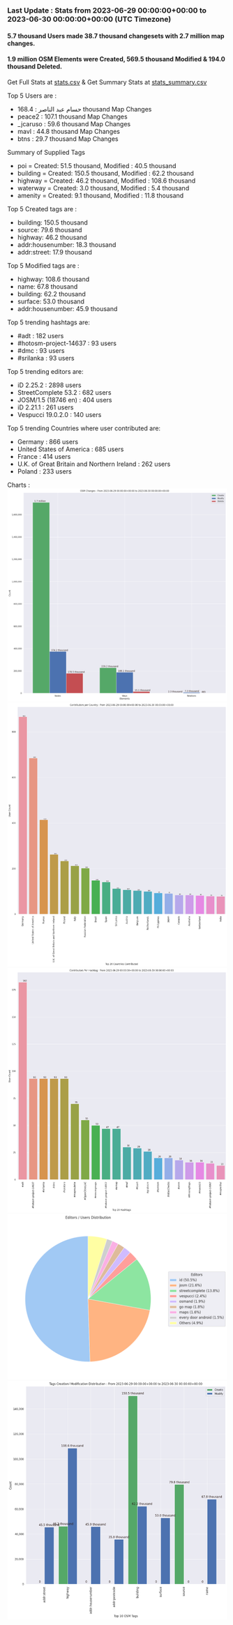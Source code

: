 ### Last Update : Stats from 2023-06-29 00:00:00+00:00 to 2023-06-30 00:00:00+00:00 (UTC Timezone)

#### 5.7 thousand Users made 38.7 thousand changesets with 2.7 million map changes.
#### 1.9 million OSM Elements were Created, 569.5 thousand Modified & 194.0 thousand Deleted.
Get Full Stats at [stats.csv](/stats/Global/Daily/stats.csv)
 & Get Summary Stats at [stats_summary.csv](/stats/Global/Daily/stats_summary.csv)

Top 5 Users are : 
- حسام عبد الناصر : 168.4 thousand Map Changes
- peace2 : 107.1 thousand Map Changes
- _jcaruso : 59.6 thousand Map Changes
- mavl : 44.8 thousand Map Changes
- btns : 29.7 thousand Map Changes

Summary of Supplied Tags
- poi = Created: 51.5 thousand, Modified : 40.5 thousand
- building = Created: 150.5 thousand, Modified : 62.2 thousand
- highway = Created: 46.2 thousand, Modified : 108.6 thousand
- waterway = Created: 3.0 thousand, Modified : 5.4 thousand
- amenity = Created: 9.1 thousand, Modified : 11.8 thousand


Top 5 Created tags are :
- building: 150.5 thousand
- source: 79.6 thousand
- highway: 46.2 thousand
- addr:housenumber: 18.3 thousand
- addr:street: 17.9 thousand


Top 5 Modified tags are :
- highway: 108.6 thousand
- name: 67.8 thousand
- building: 62.2 thousand
- surface: 53.0 thousand
- addr:housenumber: 45.9 thousand


Top 5 trending hashtags are:
- #adt : 182 users
- #hotosm-project-14637 : 93 users
- #dmc : 93 users
- #srilanka : 93 users


Top 5 trending editors are:
- iD 2.25.2 : 2898 users
- StreetComplete 53.2 : 682 users
- JOSM/1.5 (18746 en) : 404 users
- iD 2.21.1 : 261 users
- Vespucci 19.0.2.0 : 140 users


Top 5 trending Countries where user contributed are:
- Germany : 866 users
- United States of America : 685 users
- France : 414 users
- U.K. of Great Britain and Northern Ireland : 262 users
- Poland : 233 users


 Charts : 
![Alt text](./stats_osm_changes.png) 
![Alt text](./stats_users_per_country.png) 
![Alt text](./stats_users_per_hashtag.png) 
![Alt text](./stats_editors_pie_chart.png) 
![Alt text](./stats_tags.png) 
